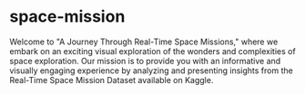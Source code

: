 # space-mission
Welcome to "A Journey Through Real-Time Space Missions," where we embark on an exciting visual exploration of the wonders and complexities of space exploration. Our mission is to provide you with an informative and visually engaging experience by analyzing and presenting insights from the Real-Time Space Mission Dataset available on Kaggle.
